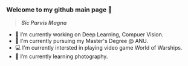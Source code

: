 ### Welcome to my github main page 👋  
> **_Sic Parvis Magna_**

- 🔭 I’m currently working on Deep Learning, Compuer Vision.
- 📖 I'm currently pursuing my Master's Degree @ ANU.  
- 💻 I'm currently intersted in playing video game World of Warships.
- 🌱 I’m currently learning photography.
